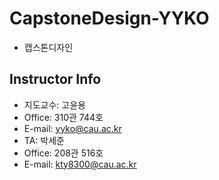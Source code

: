 # CapstoneDesign-YYKO
- 캡스톤디자인

## Instructor Info
- 지도교수: 고윤용
- Office: 310관 744호
- E-mail: yyko@cau.ac.kr
- TA: 박세준
- Office: 208관 516호
- E-mail: kty8300@cau.ac.kr
